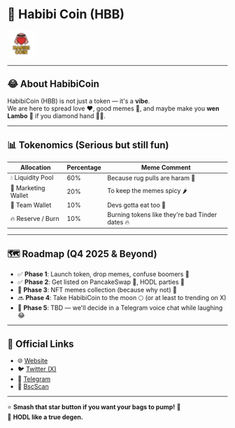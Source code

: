 # 🧡 Habibi Coin (HBB)

![Habibi Coin Logo](blockchains/smartchain/assets/0x7b73c55d8779E4632Dc3E04D1fb85218B44CDcB0/habibi_coin_32x32.svg)

---

## 😂 About HabibiCoin
HabibiCoin (HBB) is not just a token — it's a **vibe**.  
We are here to spread love ❤️, good memes 📸, and maybe make you **wen Lambo** 🚀 if you diamond hand 💎🤲.

---

## 📊 Tokenomics (Serious but still fun)
| Allocation         | Percentage | Meme Comment |
|-------------------|-----------|--------------|
| 💧 Liquidity Pool | 60%       | Because rug pulls are haram 🚫 |
| 📢 Marketing Wallet | 20%     | To keep the memes spicy 🌶️ |
| 👥 Team Wallet    | 10%       | Devs gotta eat too 🍕 |
| 🔥 Reserve / Burn | 10%       | Burning tokens like they're bad Tinder dates 🔥 |

---

## 🗺️ Roadmap (Q4 2025 & Beyond)
- ✅ **Phase 1**: Launch token, drop memes, confuse boomers 🤯  
- ✅ **Phase 2**: Get listed on PancakeSwap 🥞, HODL parties 🎉  
- 🚧 **Phase 3**: NFT memes collection (because why not) 🎨  
- 🔜 **Phase 4**: Take HabibiCoin to the moon 🌕 (or at least to trending on X)  
- 🔮 **Phase 5**: TBD — we'll decide in a Telegram voice chat while laughing 😂  

---

## 🔗 Official Links
- 🌐 [Website](https://habibicoin.fun/)
- 🐦 [Twitter (X)](https://x.com/HabibiCoin1)
- 💬 [Telegram](https://t.me/HABIBICOINN)
- 📄 [BscScan](https://bscscan.com/token/0x7b73c55d8799e4632Dc3E40D1fB8521B844CDcB0)

---

⭐ **Smash that star button if you want your bags to pump!** 🚀  
💎 **HODL like a true degen.**
